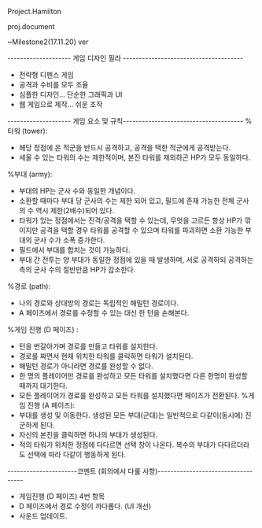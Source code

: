 Project.Hamilton

proj.document

~Milestone2(17.11.20) ver

-------------------- 게임 디자인 필라 --------------------------------------
- 전략형 디펜스 게임 
- 공격과 수비를 모두 조율
- 심플한 디자인... 단순한 그래픽과 UI 
- 웹 게임으로 제작... 쉬운 조작

-------------------- 게임 요소 및 규칙--------------------------------------
%타워 (tower):
- 해당 정점에 온 적군을 반드시 공격하고, 공격을 택한 적군에게 공격받는다.  
- 세울 수 있는 타워의 수는 제한적이며, 본진 타워를 제외하곤 HP가 모두 동일하다.

%부대 (army): 
- 부대의 HP는 군사 수와 동일한 개념이다.   
- 소환할 때마다 부대 당 군사의 수는 제한 되어 있고, 필드에 존재 가능한 전체 군사의 수 역시 제한(2배수)되어 있다. 
- 타워가 있는 정점에서는 진격/공격을 택할 수 있는데, 무엇을 고르든 항상 HP가 깎이지만 공격을 택할 경우 타워를 공격할 수 있으며 
타워를 파괴하면 소환 가능한 부대의 군사 수가 소폭 증가한다.   
- 필드에서 부대를 합치는 것이 가능하다.  
- 부대 간 전투는 양 부대가 동일한 정점에 있을 때 발생하며, 서로 공격하되 공격하는 측의 군사 수의 절반만큼 HP가 감소한다.   

%경로 (path): 
- 나의 경로와 상대방의 경로는 독립적인 해밀턴 경로이다.  
- A 페이즈에서 경로를 수정할 수 있는 대신 한 턴을 손해본다.

%게임 진행 (D 페이즈) :
- 턴을 번갈아가며 경로를 만들고 타워를 설치한다.   
- 경로를 짜면서 현재 위치한 타워를 클릭하면 타워가 설치된다.  
- 해밀턴 경로가 아니라면 경로를 완성할 수 없다. 
- 한 명의 플레이어만 경로를 완성하고 모든 타워를 설치했다면 다른 한명이 완성할 때까지 대기한다.  
- 모든 플레이어가 경로를 완성하고 모든 타워를 설치했다면 페이즈가 전환된다.
%게임 진행 (A 페이즈): 
- 부대를 생성 및 이동한다. 생성된 모든 부대(군대)는 일반적으로 다같이(동시에) 진군하게 된다.  
- 자신의 본진을 클릭하면 하나의 부대가 생성된다.  
- 적의 타워가 위치한 정점에 다다르면 선택 창이 나온다. 복수의 부대가 다다르더라도 선택에 따라 다같이 행동하게 된다.

----------------------코멘트 (회의에서 다룰 사항)-----------------------------------
- 게임진행 (D 페이즈) 4번 항목 
- D 페이즈에서 경로 수정이 까다롭다. (UI 개선)
- 사운드 업데이트.
 
